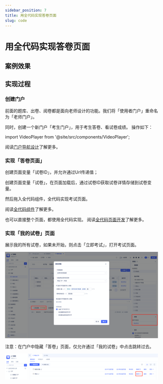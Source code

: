 ```yaml
---
sidebar_position: 7
title: 用全代码实现答卷页面
slug: code
---
```

# 用全代码实现答卷页面

## 案例效果

<VideoPlayer relatePath="/docs/tutorial/code_effect.mp4" />

## 实现过程

### 创建门户

前面的题库、出卷、阅卷都是面向老师设计的功能。我们将「使用者门户」重命名为「老师门户」。

同时，创建一个新门户「考生门户」，用于考生答卷、看试卷成绩。 操作如下：

import VideoPlayer from '@site/src/components/VideoPlayer';

<VideoPlayer relatePath="/docs/tutorial/code_create_shell.mp4" />

阅读[门户导航设计](../../devguide/shell-and-page/portal-navigation-design)了解更多。

### 实现「答卷页面」

创建页面变量「试卷ID」，并允许通过Url传递值；

创建页面变量「试卷」，在页面加载后，通过试卷ID获取试卷详情存储到试卷变量。

<VideoPlayer relatePath="/docs/tutorial/code_page_var.mp4" />

然后拖入全代码组件，全代码实现考试页面。

<VideoPlayer relatePath="/docs/tutorial/code_component.mp4" />

阅读[全代码组件](../../devguide/using-functional-components-in-pages/full-code-components)了解更多。

也可以直接整个页面，都使用全代码实现。 阅读[全代码页面开发](../../devguide/shell-and-page/full-code-page-development)了解更多。

### 实现「我的试卷」页面

展示我的所有试卷，如果未开始，则点击「立即考试」，打开考试页面。

![](../img/code_173517.png)


注意：在门户中隐藏「答卷」页面，仅允许通过「我的试卷」中点击跳转过去。

![](../img/code_091249.png)
